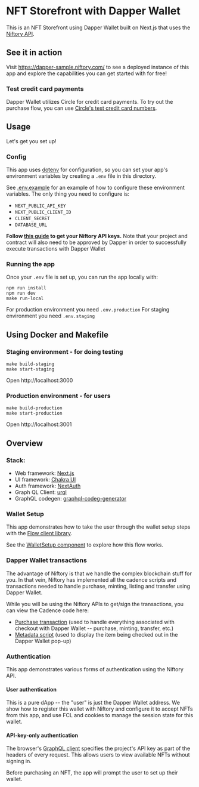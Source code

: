 # NFT Storefront with Dapper Wallet

This is an NFT Storefront using Dapper Wallet built on Next.js that uses the [Niftory API](https://docs.niftory.com/home/v/api/).

## See it in action

Visit https://dapper-sample.niftory.com/ to see a deployed instance of this app and explore the capabilities you can get started with for free!

### Test credit card payments

Dapper Wallet utilizes Circle for credit card payments. To try out the purchase flow, you can use [Circle's test credit card numbers](https://developers.circle.com/developer/docs/test-card-numbers).

## Usage

Let's get you set up!

### Config

This app uses [dotenv](https://github.com/motdotla/dotenv) for configuration, so you can set your app's environment variables by creating a `.env` file in this directory.

See [.env.example](./.env.example) for an example of how to configure these environment variables. The only thing you need to configure is:

- `NEXT_PUBLIC_API_KEY`
- `NEXT_PUBLIC_CLIENT_ID`
- `CLIENT_SECRET`
- `DATABASE_URL`

**Follow [this guide](https://docs.niftory.com/home/v/api/getting-started/api-quickstart#get-your-api-keys) to get your Niftory API keys.** Note that your project and contract will also need to be approved by Dapper in order to successfully execute transactions with Dapper Wallet

### Running the app

Once your `.env` file is set up, you can run the app locally with:

```
npm run install
npm run dev
make run-local
```

For production environment you need `.env.production`
For staging environment you need `.env.staging`

## Using Docker and Makefile

### Staging environment - for doing testing

```
make build-staging
make start-staging
```

Open http://localhost:3000

### Production environment - for users

```
make build-production
make start-production
```

Open http://localhost:3001

## Overview

### Stack:

- Web framework: [Next.js](https://nextjs.org/)
- UI framework: [Chakra UI](https://chakra-ui.com/)
- Auth framework: [NextAuth](https://next-auth.js.org/)
- Graph QL Client: [urql](https://formidable.com/open-source/urql/)
- GraphQL codegen: [graphql-codeg-generator](https://www.graphql-code-generator.com/)

### Wallet Setup

This app demonstrates how to take the user through the wallet setup steps with the [Flow client library](https://docs.onflow.org/fcl/).

See the [WalletSetup component](./lib/components/../../components/wallet/WalletSetup.tsx) to explore how this flow works.

### Dapper Wallet transactions

The advantage of Niftory is that we handle the complex blockchain stuff for you. In that vein, Niftory has implemented all the cadence scripts and transactions needed to handle purchase, minting, listing and transfer using Dapper Wallet.

While you will be using the Niftory APIs to get/sign the transactions, you can view the Cadence code here:

- [Purchase transaction](./public/cadence/buy_from_dapper_with_duc_testnet.cdc) (used to handle everything associated with checkout with Dapper Wallet -- purchase, minting, transfer, etc.)
- [Metadata script](./public/cadence/metadata_script_testnet.cdc) (used to display the item being checked out in the Dapper Wallet pop-up)

### Authentication

This app demonstrates various forms of authentication using the Niftory API.

#### User authentication

This is a pure dApp -- the "user" is just the Dapper Wallet address. We show how to register this wallet with Niftory and configure it to accept NFTs from this app, and use FCL and cookies to manage the session state for this wallet.

#### API-key-only authentication

The browser's [GraphQL client](src/lib/GraphQLClientProvider.tsx) specifies the project's API key as part of the headers of every request.
This allows users to view available NFTs without signing in.

Before purchasing an NFT, the app will prompt the user to set up their wallet.
